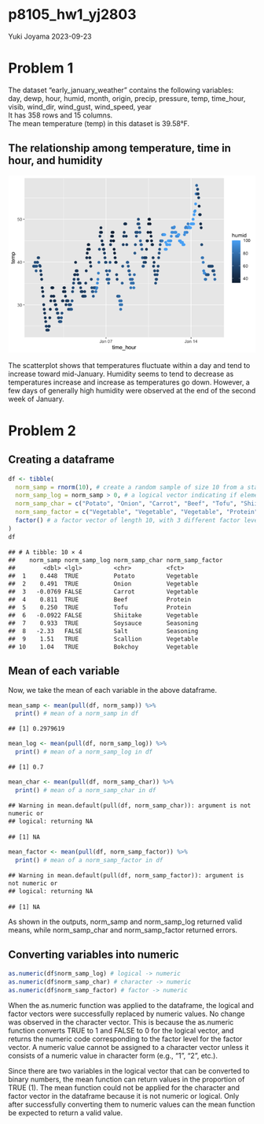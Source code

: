 p8105_hw1_yj2803
================
Yuki Joyama
2023-09-23

# Problem 1

The dataset “early_january_weather” contains the following variables:  
day, dewp, hour, humid, month, origin, precip, pressure, temp,
time_hour, visib, wind_dir, wind_gust, wind_speed, year  
It has 358 rows and 15 columns.  
The mean temperature (temp) in this dataset is 39.58°F.

## The relationship among temperature, time in hour, and humidity

![](p8105_hw1_yj2803_files/figure-gfm/scatter-1.png)<!-- -->

The scatterplot shows that temperatures fluctuate within a day and tend
to increase toward mid-January. Humidity seems to tend to decrease as
temperatures increase and increase as temperatures go down. However, a
few days of generally high humidity were observed at the end of the
second week of January.

# Problem 2

## Creating a dataframe

``` r
df <- tibble(
  norm_samp = rnorm(10), # create a random sample of size 10 from a standard normal distribution
  norm_samp_log = norm_samp > 0, # a logical vector indicating if elements in df are greater then 0
  norm_samp_char = c("Potato", "Onion", "Carrot", "Beef", "Tofu", "Shiitake", "Soysauce", "Salt", "Scallion", "Bokchoy"), # a character vector of length 10
  norm_samp_factor = c("Vegetable", "Vegetable", "Vegetable", "Protein", "Protein", "Vegetable", "Seasoning", "Seasoning", "Vegetable", "Vegetable") %>%
  factor() # a factor vector of length 10, with 3 different factor levels
)
df
```

    ## # A tibble: 10 × 4
    ##    norm_samp norm_samp_log norm_samp_char norm_samp_factor
    ##        <dbl> <lgl>         <chr>          <fct>           
    ##  1    0.448  TRUE          Potato         Vegetable       
    ##  2    0.491  TRUE          Onion          Vegetable       
    ##  3   -0.0769 FALSE         Carrot         Vegetable       
    ##  4    0.811  TRUE          Beef           Protein         
    ##  5    0.250  TRUE          Tofu           Protein         
    ##  6   -0.0922 FALSE         Shiitake       Vegetable       
    ##  7    0.933  TRUE          Soysauce       Seasoning       
    ##  8   -2.33   FALSE         Salt           Seasoning       
    ##  9    1.51   TRUE          Scallion       Vegetable       
    ## 10    1.04   TRUE          Bokchoy        Vegetable

## Mean of each variable

Now, we take the mean of each variable in the above dataframe.

``` r
mean_samp <- mean(pull(df, norm_samp)) %>% 
  print() # mean of a norm_samp in df
```

    ## [1] 0.2979619

``` r
mean_log <- mean(pull(df, norm_samp_log)) %>% 
  print() # mean of a norm_samp_log in df
```

    ## [1] 0.7

``` r
mean_char <- mean(pull(df, norm_samp_char)) %>% 
  print() # mean of a norm_samp_char in df
```

    ## Warning in mean.default(pull(df, norm_samp_char)): argument is not numeric or
    ## logical: returning NA

    ## [1] NA

``` r
mean_factor <- mean(pull(df, norm_samp_factor)) %>% 
  print() # mean of a norm_samp_factor in df
```

    ## Warning in mean.default(pull(df, norm_samp_factor)): argument is not numeric or
    ## logical: returning NA

    ## [1] NA

As shown in the outputs, norm_samp and norm_samp_log returned valid
means, while norm_samp_char and norm_samp_factor returned errors.

## Converting variables into numeric

``` r
as.numeric(df$norm_samp_log) # logical -> numeric
as.numeric(df$norm_samp_char) # character -> numeric
as.numeric(df$norm_samp_factor) # factor -> numeric
```

When the as.numeric function was applied to the dataframe, the logical
and factor vectors were successfully replaced by numeric values. No
change was observed in the character vector. This is because the
as.numeric function converts TRUE to 1 and FALSE to 0 for the logical
vector, and returns the numeric code corresponding to the factor level
for the factor vector. A numeric value cannot be assigned to a character
vector unless it consists of a numeric value in character form (e.g.,
“1”, “2”, etc.).

Since there are two variables in the logical vector that can be
converted to binary numbers, the mean function can return values in the
proportion of TRUE (1). The mean function could not be applied for the
character and factor vector in the dataframe because it is not numeric
or logical. Only after successfully converting them to numeric values
can the mean function be expected to return a valid value.
